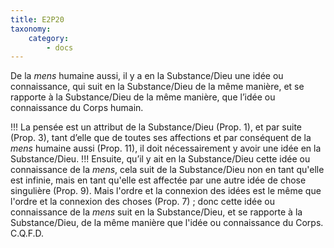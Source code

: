 ```yaml
---
title: E2P20
taxonomy:
    category:
        - docs
---
```


De la _mens_ humaine aussi, il y a en la Substance/Dieu une idée ou connaissance, qui suit en la Substance/Dieu de la même manière, et se rapporte à la Substance/Dieu de la même manière, que l’idée ou connaissance du Corps humain.

!!!  La pensée est un attribut de la Substance/Dieu (Prop. 1), et par suite (Prop. 3), tant d’elle que de toutes ses affections et par conséquent de la _mens_ humaine aussi (Prop. 11), il doit nécessairement y avoir une idée en la Substance/Dieu. 
!!!  Ensuite, qu’il y ait en la Substance/Dieu cette idée ou connaissance de la _mens_, cela suit de la Substance/Dieu non en tant qu'elle est infinie, mais en tant qu'elle est affectée par une autre idée de chose singulière (Prop. 9). Mais l'ordre et la connexion des idées est le même que l'ordre et la connexion des choses (Prop. 7) ; donc cette idée ou connaissance de la _mens_ suit en la Substance/Dieu, et se rapporte à la Substance/Dieu, de la même manière que l'idée ou connaissance du Corps. C.Q.F.D.